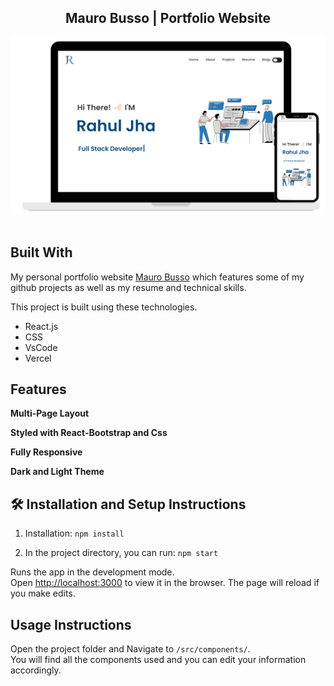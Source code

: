 <h2 align="center">
  Mauro Busso | Portfolio Website<br/>
  <!-- <a href="https://www.rahuljha.info/" target="_blank">rahul jha</a> -->
</h2>
<div align="center">
  <img alt="Demo" src="./Images/readme_img.png" />
</div>

<br/>

<div align="center">

</div>

## Built With

My personal portfolio website <a href="https://www.rahuljha.info/" target="_blank">Mauro Busso</a> which features some of my github projects as well as my resume and technical skills.<br/>

This project is built using these technologies.

- React.js
- CSS
- VsCode
- Vercel

## Features

**Multi-Page Layout**

**Styled with React-Bootstrap and Css**

**Fully Responsive**

**Dark and Light Theme**

## 🛠 Installation and Setup Instructions

1. Installation: `npm install`

2. In the project directory, you can run: `npm start`

Runs the app in the development mode.\
Open [http://localhost:3000](http://localhost:3000) to view it in the browser.
The page will reload if you make edits.

## Usage Instructions

Open the project folder and Navigate to `/src/components/`. <br/>
You will find all the components used and you can edit your information accordingly.

<!-- ### Show your support -->

<!-- <h3 align="center">
    🔹
    <a href="https://github.com/rahuljha4171/Portfolio-Website/issues">Report A Bug</a> &nbsp; &nbsp;
    🔹
    <a href="https://github.com/rahuljha4171/Portfolio-Website/issues">Request A Feature</a>

</h3> -->
